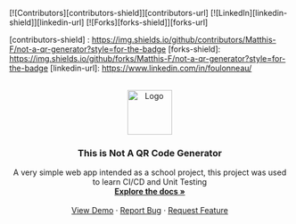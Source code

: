 <a name="readme-top"></a>

[![Contributors][contributors-shield]][contributors-url]
[![LinkedIn][linkedin-shield]][linkedin-url]
[![Forks][forks-shield]][forks-url]

<!-- MARKDOWN LINKS & IMAGES -->
[contributors-shield] : https://img.shields.io/github/contributors/Matthis-F/not-a-qr-generator?style=for-the-badge
[forks-shield]: https://img.shields.io/github/forks/Matthis-F/not-a-qr-generator?style=for-the-badge
[linkedin-url]: https://www.linkedin.com/in/foulonneau/


<br />
<div align="center">
  <a href="https://github.com/othneildrew/Best-README-Template">
    <img src="images/logo.png" alt="Logo" width="80" height="80">
  </a>

  <h3 align="center">This is Not A QR Code Generator</h3>

  <p align="center">
    A very simple web app intended as a school project, this project was used to learn CI/CD and Unit Testing
    <br />
    <a href="https://github.com/Matthis-F/not-a-qr-generator"><strong>Explore the docs »</strong></a>
    <br />
    <br />
    <a href="https://github.com/Matthis-F/not-a-qr-generator/">View Demo</a>
    ·
    <a href="https://github.com/Matthis-F/not-a-qr-generator/issues">Report Bug</a>
    ·
    <a href="https://github.com/Matthis-F/not-a-qr-generator">Request Feature</a>
  </p>
</div>
